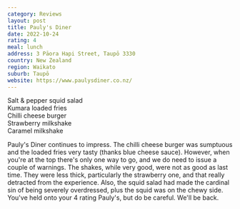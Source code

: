 ```yaml
---
category: Reviews
layout: post
title: Pauly's Diner
date: 2022-10-24
rating: 4
meal: lunch
address: 3 Pāora Hapi Street, Taupō 3330
country: New Zealand
region: Waikato
suburb: Taupō
website: https://www.paulysdiner.co.nz/
---
```

Salt & pepper squid salad  
Kumara loaded fries  
Chilli cheese burger  
Strawberry milkshake  
Caramel milkshake  

Pauly's Diner continues to impress. The chilli cheese burger was sumptuous and the loaded fries very tasty (thanks blue cheese sauce). However, when you're at the top there's only one way to go, and we do need to issue a couple of warnings. The shakes, while very good, were not as good as last time. They were less thick, particularly the strawberry one, and that really detracted from the experience. Also, the squid salad had made the cardinal sin of being severely overdressed, plus the squid was on the chewy side. You've held onto your 4 rating Pauly's, but do be careful. We'll be back. 
